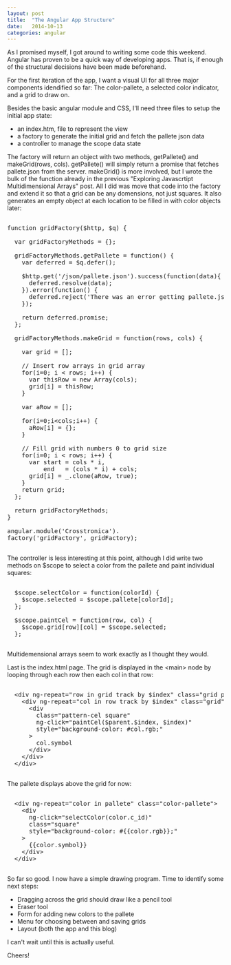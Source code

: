 ```yaml
---
layout: post
title:  "The Angular App Structure"
date:   2014-10-13
categories: angular
---
```


As I promised myself, I got around to writing some code this weekend. Angular has proven to be a quick way of developing apps. That is, if enough of the structural decisions have been made beforehand.

For the first iteration of the app, I want a visual UI for all three major components idendified so far: The color-pallete, a selected color indicator, and a grid to draw on.

Besides the basic angular module and CSS, I'll need three files to setup the initial app state:
- an index.htm, file to represent the view
- a factory to generate the initial grid and fetch the pallete json data
- a controller to manage the scope data state

The factory will return an object with two methods, getPallete() and makeGrid(rows, cols). getPallete() will simply return a promise that fetches pallete.json from the server. makeGrid() is more involved, but I wrote the bulk of the function already in the previous "Exploring Javascrtipt Multidimensional Arrays" post. All I did was move that code into the factory and extend it so that a grid can be any domensions, not just squares. It also generates an empty object at each location to be filled in with color objects later:

<pre>

function gridFactory($http, $q) {

  var gridFactoryMethods = {};

  gridFactoryMethods.getPallete = function() {
    var deferred = $q.defer();

    $http.get('/json/pallete.json').success(function(data){
      deferred.resolve(data);
    }).error(function() {
      deferred.reject('There was an error getting pallete.json');
    });

    return deferred.promise;
  };

  gridFactoryMethods.makeGrid = function(rows, cols) {

    var grid = [];

    // Insert row arrays in grid array
    for(i=0; i < rows; i++) {
      var thisRow = new Array(cols);
      grid[i] = thisRow;
    }

    var aRow = [];

    for(i=0;i&lt;cols;i++) {
      aRow[i] = {};
    }

    // Fill grid with numbers 0 to grid size
    for(i=0; i < rows; i++) {
      var start = cols * i,
          end   = (cols * i) + cols;
      grid[i] = _.clone(aRow, true);
    }
    return grid;
  };

  return gridFactoryMethods;
}

angular.module('Crosstronica').
factory('gridFactory', gridFactory);

</pre>

The controller is less interesting at this point, although I did write two methods on $scope to select a color from the pallete and paint individual squares:

<pre>

  $scope.selectColor = function(colorId) {
    $scope.selected = $scope.pallete[colorId];
  };

  $scope.paintCel = function(row, col) {
    $scope.grid[row][col] = $scope.selected;
  };

</pre>

Multidemensional arrays seem to work exactly as I thought they would.

Last is the index.html page. The grid is displayed in the &lt;main&gt; node by looping through each row then each col in that row:

<pre>

  &lt;div ng-repeat=&quot;row in grid track by $index&quot; class=&quot;grid pattern-row&quot;&gt;
    &lt;div ng-repeat=&quot;col in row track by $index&quot; class=&quot;grid&quot;&gt;
      &lt;div
        class=&quot;pattern-cel square&quot;
        ng-click=&quot;paintCel($parent.$index, $index)&quot;
        style=&quot;background-color: #col.rgb;&quot;
      &gt;
        col.symbol
      &lt;/div&gt;
    &lt;/div&gt;
  &lt;/div&gt;

</pre>

The pallete displays above the grid for now:

<pre>

  &lt;div ng-repeat=&quot;color in pallete&quot; class=&quot;color-pallete&quot;&gt;
    &lt;div
      ng-click=&quot;selectColor(color.c_id)&quot;
      class=&quot;square&quot;
      style=&quot;background-color: #{{color.rgb}};&quot;
    &gt;
      {{color.symbol}}
    &lt;/div&gt;
  &lt;/div&gt;

</pre>

So far so good. I now have a simple drawing program. Time to identify some next steps:

- Dragging across the grid should draw like a pencil tool
- Eraser tool
- Form for adding new colors to the pallete
- Menu for choosing between and saving grids
- Layout (both the app and this blog)

I can't wait until this is actually useful.

Cheers!

